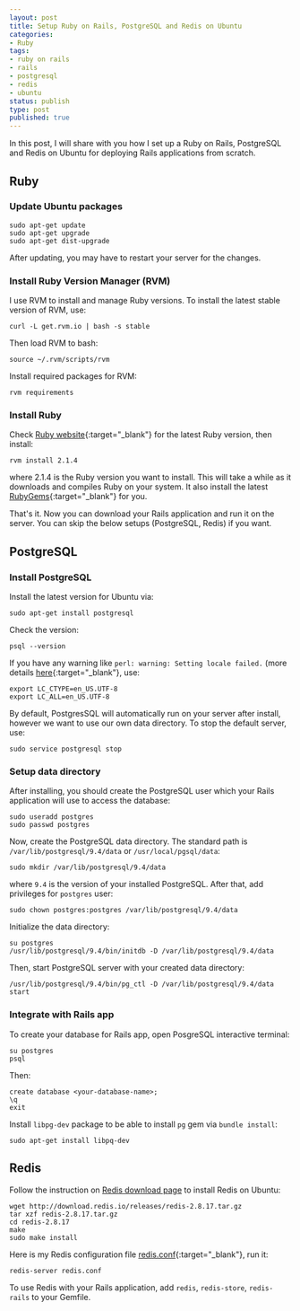 ```yaml
---
layout: post
title: Setup Ruby on Rails, PostgreSQL and Redis on Ubuntu
categories:
- Ruby
tags:
- ruby on rails
- rails
- postgresql
- redis
- ubuntu
status: publish
type: post
published: true
---
```


In this post, I will share with you how I set up a Ruby on Rails, PostgreSQL and
Redis on Ubuntu for deploying Rails applications from scratch.

## Ruby

### Update Ubuntu packages

    sudo apt-get update
    sudo apt-get upgrade
    sudo apt-get dist-upgrade

After updating, you may have to restart your server for the changes.<!-- more -->

### Install Ruby Version Manager (RVM)

I use RVM to install and manage Ruby versions. To install the latest stable
version of RVM, use:

    curl -L get.rvm.io | bash -s stable

Then load RVM to bash:

    source ~/.rvm/scripts/rvm

Install required packages for RVM:

    rvm requirements

### Install Ruby

Check [Ruby website](https://www.ruby-lang.org/en){:target="_blank"} for the
latest Ruby version, then install:

    rvm install 2.1.4

where 2.1.4 is the Ruby version you want to install. This will take a while as it
downloads and compiles Ruby on your system. It also install the latest
[RubyGems](http://rubygems.org){:target="_blank"} for you.

That's it. Now you can download your Rails application and run it on the server.
You can skip the below setups (PostgreSQL, Redis) if you want.

## PostgreSQL

### Install PostgreSQL

Install the latest version for Ubuntu via:

    sudo apt-get install postgresql

Check the version:

    psql --version

If you have any warning like `perl: warning: Setting locale failed.` (more details
[here](http://stackoverflow.com/questions/2499794/how-can-i-fix-a-locale-warning-from-perl){:target="_blank"}, use:

    export LC_CTYPE=en_US.UTF-8
    export LC_ALL=en_US.UTF-8

By default, PostgresSQL will automatically run on your server after install, however
we want to use our own data directory. To stop the default server, use:

    sudo service postgresql stop

### Setup data directory

After installing, you should create the PostgreSQL user which your Rails application
will use to access the database:

    sudo useradd postgres
    sudo passwd postgres

Now, create the PostgreSQL data directory. The standard path is
`/var/lib/postgresql/9.4/data` or `/usr/local/pgsql/data`:

    sudo mkdir /var/lib/postgresql/9.4/data

where `9.4` is the version of your installed PostgreSQL. After that, add
privileges for `postgres` user:

    sudo chown postgres:postgres /var/lib/postgresql/9.4/data

Initialize the data directory:

    su postgres
    /usr/lib/postgresql/9.4/bin/initdb -D /var/lib/postgresql/9.4/data

Then, start PostgreSQL server with your created data directory:

    /usr/lib/postgresql/9.4/bin/pg_ctl -D /var/lib/postgresql/9.4/data start

### Integrate with Rails app

To create your database for Rails app, open PosgreSQL interactive terminal:

    su postgres
    psql

Then:

    create database <your-database-name>;
    \q
    exit

Install `libpg-dev` package to be able to install `pg` gem via `bundle install`:

    sudo apt-get install libpq-dev

## Redis

Follow the instruction on [Redis download page](http://redis.io/download) to
install Redis on Ubuntu:

    wget http://download.redis.io/releases/redis-2.8.17.tar.gz
    tar xzf redis-2.8.17.tar.gz
    cd redis-2.8.17
    make
    sudo make install

Here is my Redis configuration file [redis.conf](https://gist.github.com/luugiathuy/1aeb716645eb729973d3){:target="_blank"}, run it:

    redis-server redis.conf

To use Redis with your Rails application, add `redis`, `redis-store`, `redis-rails`
to your Gemfile.
